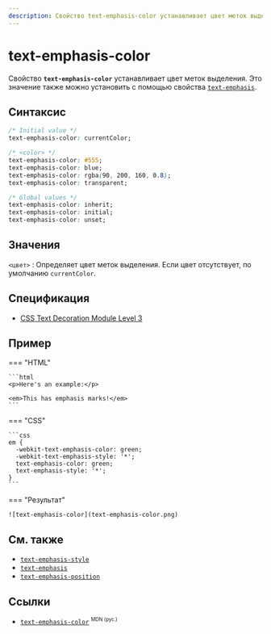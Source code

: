 ```yaml
---
description: Свойство text-emphasis-color устанавливает цвет меток выделения
---
```


# text-emphasis-color

Свойство **`text-emphasis-color`** устанавливает цвет меток выделения. Это значение также можно установить с помощью свойства [`text-emphasis`](text-emphasis.md).

## Синтаксис

```css
/* Initial value */
text-emphasis-color: currentColor;

/* <color> */
text-emphasis-color: #555;
text-emphasis-color: blue;
text-emphasis-color: rgba(90, 200, 160, 0.8);
text-emphasis-color: transparent;

/* Global values */
text-emphasis-color: inherit;
text-emphasis-color: initial;
text-emphasis-color: unset;
```

## Значения

`<цвет>`
: Определяет цвет меток выделения. Если цвет отсутствует, по умолчанию `currentColor`.

## Спецификация

- [CSS Text Decoration Module Level 3](https://drafts.csswg.org/css-text-decor-3/#text-emphasis-color-property)

## Пример

=== "HTML"

    ```html
    <p>Here's an example:</p>

    <em>This has emphasis marks!</em>
    ```

=== "CSS"

    ```css
    em {
      -webkit-text-emphasis-color: green;
      -webkit-text-emphasis-style: '*';
      text-emphasis-color: green;
      text-emphasis-style: '*';
    }
    ```

=== "Результат"

    ![text-emphasis-color](text-emphasis-color.png)

## См. также

- [`text-emphasis-style`](text-emphasis-style.md)
- [`text-emphasis`](text-emphasis.md)
- [`text-emphasis-position`](text-emphasis-position.md)

## Ссылки

- [`text-emphasis-color`](https://developer.mozilla.org/en-US/docs/Web/CSS/text-emphasis-color) <sup><small>MDN (рус.)</small></sup>
